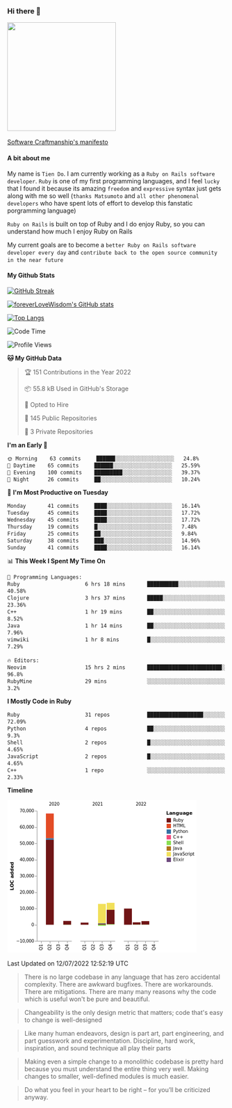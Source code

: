 ### Hi there 👋

<!--
**foreverLoveWisdom/foreverLoveWisdom** is a ✨ _special_ ✨ repository because its `README.md` (this file) appears on your GitHub profile.

Here are some ideas to get you started:

- 🔭 I’m currently working on ...
- 🌱 I’m currently learning ...
- 👯 I’m looking to collaborate on ...
- 🤔 I’m looking for help with ...
- 💬 Ask me about ...
- 📫 How to reach me: ...
- 😄 Pronouns: ...
- ⚡ Fun fact: ...
-->

<img src="https://codecondo.com/wp-content/uploads/2017/09/railslogo.png" width="250" height="250">

[Software Craftmanship's manifesto](http://manifesto.softwarecraftsmanship.org/)

#### A bit about me
My name is `Tien Do`. I am currently working as a `Ruby on Rails software developer`. `Ruby` is one of my first programming languages, and I feel `lucky` that I found it because its amazing `freedom` and `expressive` syntax just gets along with me so well (`thanks Matsumoto` and `all other phenomenal developers` who have spent lots of effort to develop this fanstatic porgramming language)

`Ruby on Rails` is built on top of Ruby and I do enjoy Ruby, so you can understand how much I enjoy Ruby on Rails

My current goals are to become a `better Ruby on Rails software developer every day` and `contribute back to the open source community in the near future`

#### My Github Stats

[![GitHub Streak](https://github-readme-streak-stats.herokuapp.com/?user=foreverLoveWisdom&theme=dracula)](https://git.io/streak-stats)
&nbsp;
&nbsp;

[![foreverLoveWisdom's GitHub stats](https://github-readme-stats.vercel.app/api?username=foreverLoveWisdom&show_icons=true&theme=react&count_private=true)](https://github.com/anuraghazra/github-readme-stats)

[![Top Langs](https://github-readme-stats.vercel.app/api/top-langs/?username=foreverLoveWisdom&show_icons=true&theme=vue-dark)](https://github.com/anuraghazra/github-readme-stats)

<!--START_SECTION:waka-->
![Code Time](http://img.shields.io/badge/Code%20Time-1%2C136%20hrs%2032%20mins-blue)

![Profile Views](http://img.shields.io/badge/Profile%20Views-0-blue)

**🐱 My GitHub Data** 

> 🏆 151 Contributions in the Year 2022
 > 
> 📦 55.8 kB Used in GitHub's Storage 
 > 
> 💼 Opted to Hire
 > 
> 📜 145 Public Repositories 
 > 
> 🔑 3 Private Repositories  
 > 
**I'm an Early 🐤** 

```text
🌞 Morning    63 commits     ██████░░░░░░░░░░░░░░░░░░░   24.8% 
🌆 Daytime    65 commits     ██████░░░░░░░░░░░░░░░░░░░   25.59% 
🌃 Evening    100 commits    █████████░░░░░░░░░░░░░░░░   39.37% 
🌙 Night      26 commits     ██░░░░░░░░░░░░░░░░░░░░░░░   10.24%

```
📅 **I'm Most Productive on Tuesday** 

```text
Monday       41 commits     ████░░░░░░░░░░░░░░░░░░░░░   16.14% 
Tuesday      45 commits     ████░░░░░░░░░░░░░░░░░░░░░   17.72% 
Wednesday    45 commits     ████░░░░░░░░░░░░░░░░░░░░░   17.72% 
Thursday     19 commits     █░░░░░░░░░░░░░░░░░░░░░░░░   7.48% 
Friday       25 commits     ██░░░░░░░░░░░░░░░░░░░░░░░   9.84% 
Saturday     38 commits     ███░░░░░░░░░░░░░░░░░░░░░░   14.96% 
Sunday       41 commits     ████░░░░░░░░░░░░░░░░░░░░░   16.14%

```


📊 **This Week I Spent My Time On** 

```text
💬 Programming Languages: 
Ruby                     6 hrs 18 mins       ██████████░░░░░░░░░░░░░░░   40.58% 
Clojure                  3 hrs 37 mins       █████░░░░░░░░░░░░░░░░░░░░   23.36% 
C++                      1 hr 19 mins        ██░░░░░░░░░░░░░░░░░░░░░░░   8.52% 
Java                     1 hr 14 mins        ██░░░░░░░░░░░░░░░░░░░░░░░   7.96% 
vimwiki                  1 hr 8 mins         █░░░░░░░░░░░░░░░░░░░░░░░░   7.29%

🔥 Editors: 
Neovim                   15 hrs 2 mins       ████████████████████████░   96.8% 
RubyMine                 29 mins             ░░░░░░░░░░░░░░░░░░░░░░░░░   3.2%

```

**I Mostly Code in Ruby** 

```text
Ruby                     31 repos            ██████████████████░░░░░░░   72.09% 
Python                   4 repos             ██░░░░░░░░░░░░░░░░░░░░░░░   9.3% 
Shell                    2 repos             █░░░░░░░░░░░░░░░░░░░░░░░░   4.65% 
JavaScript               2 repos             █░░░░░░░░░░░░░░░░░░░░░░░░   4.65% 
C++                      1 repo              ░░░░░░░░░░░░░░░░░░░░░░░░░   2.33%

```


**Timeline**

![Chart not found](https://raw.githubusercontent.com/foreverLoveWisdom/foreverLoveWisdom/main/charts/bar_graph.png) 


 Last Updated on 12/07/2022 12:52:19 UTC
<!--END_SECTION:waka-->


> There is no large codebase in any language that has zero accidental complexity. There are awkward bugfixes. There are workarounds. There are mitigations.
> There are many many reasons why the code which is useful won't be pure and beautiful.

> Changeability is the only design metric that matters; code that's easy to change is well-designed

> Like many human endeavors, design is part art, part engineering, and part guesswork and experimentation. Discipline, hard work, inspiration, and sound technique all play their parts

> Mak­ing even a sim­ple change to a mono­lith­ic code­base is pret­ty hard because you must under­stand the entire thing very well. Mak­ing changes to small­er, well-defined mod­ules is much easier.
 
 > Do what you feel in your heart to be right – for you’ll be criticized anyway.
